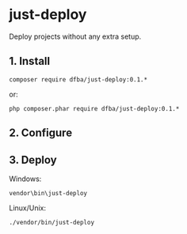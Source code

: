 # just-deploy
Deploy projects without any extra setup.

## 1. Install

```
composer require dfba/just-deploy:0.1.*
```

or:

```
php composer.phar require dfba/just-deploy:0.1.*
```

## 2. Configure

## 3. Deploy

Windows:

```
vendor\bin\just-deploy
```

Linux/Unix:

```
./vendor/bin/just-deploy
```
